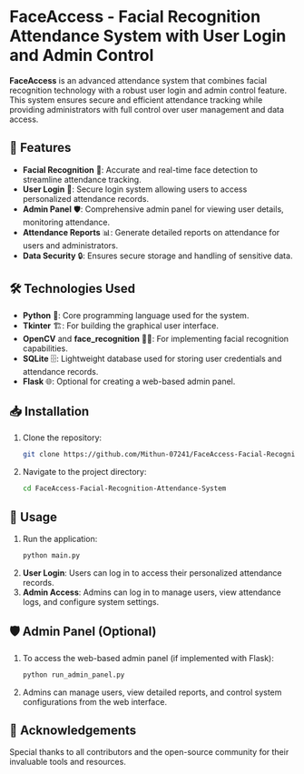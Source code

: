 # FaceAccess - Facial Recognition Attendance System with User Login and Admin Control

**FaceAccess** is an advanced attendance system that combines facial recognition technology with a robust user login and admin control feature. This system ensures secure and efficient attendance tracking while providing administrators with full control over user management and data access.

## 🚀 Features

- **Facial Recognition** 👤: Accurate and real-time face detection to streamline attendance tracking.
- **User Login** 🔐: Secure login system allowing users to access personalized attendance records.
- **Admin Panel** 🛡️: Comprehensive admin panel for viewing user details, monitoring attendance.
- **Attendance Reports** 📊: Generate detailed reports on attendance for users and administrators.
- **Data Security** 🔒: Ensures secure storage and handling of sensitive data.

## 🛠️ Technologies Used

- **Python** 🐍: Core programming language used for the system.
- **Tkinter** 🏗️: For building the graphical user interface.
- **OpenCV** and **face_recognition** 🕵️‍♂️: For implementing facial recognition capabilities.
- **SQLite** 🗄️: Lightweight database used for storing user credentials and attendance records.
- **Flask** 🌐: Optional for creating a web-based admin panel.

## 📥 Installation

1. Clone the repository:
   ```bash
   git clone https://github.com/Mithun-07241/FaceAccess-Facial-Recognition-Attendance-System.git
   ```
2. Navigate to the project directory:
   ```bash
   cd FaceAccess-Facial-Recognition-Attendance-System
   ```

## 🚀 Usage

1. Run the application:
   ```bash
   python main.py
   ```
2. **User Login**: Users can log in to access their personalized attendance records.
3. **Admin Access**: Admins can log in to manage users, view attendance logs, and configure system settings.

## 🛡️ Admin Panel (Optional)

1. To access the web-based admin panel (if implemented with Flask):
   ```bash
   python run_admin_panel.py
   ```
2. Admins can manage users, view detailed reports, and control system configurations from the web interface.

## 🙏 Acknowledgements

Special thanks to all contributors and the open-source community for their invaluable tools and resources.
